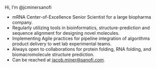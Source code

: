 Hi, I’m @jcminersanofi
- mRNA Center-of-Excellence Senior Scientist for a large biopharma company.
- Regularly utilizing tools in bioinformatics, structure-prediction and sequence alignment for designing novel molecules.
- Implementing Agile practices for pipeline integration of algorithms product delivery to wet lab experimental teams.
- Always open to collaborations for protein folding, RNA folding, and biomacromolecule structure prediction.
- Can be reached at jacob.miner@sanofi.com.
